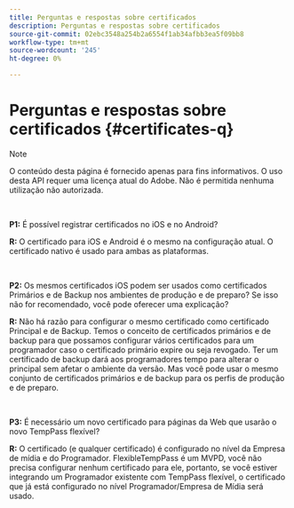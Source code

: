 ```yaml
---
title: Perguntas e respostas sobre certificados
description: Perguntas e respostas sobre certificados
source-git-commit: 02ebc3548a254b2a6554f1ab34afbb3ea5f09bb8
workflow-type: tm+mt
source-wordcount: '245'
ht-degree: 0%

---
```


# Perguntas e respostas sobre certificados {#certificates-q}

>[!NOTE]
>
>O conteúdo desta página é fornecido apenas para fins informativos. O uso desta API requer uma licença atual do Adobe. Não é permitida nenhuma utilização não autorizada.

</br>

**P1:** É possível registrar certificados no iOS e no Android?

**R:** O certificado para iOS e Android é o mesmo na configuração atual. O certificado nativo é usado para ambas as plataformas.

</br>

**P2:** Os mesmos certificados iOS podem ser usados como certificados Primários e de Backup nos ambientes de produção e de preparo? Se isso não for recomendado, você pode oferecer uma explicação?

**R:** Não há razão para configurar o mesmo certificado como certificado Principal e de Backup. Temos o conceito de certificados primários e de backup para que possamos configurar vários certificados para um programador caso o certificado primário expire ou seja revogado. Ter um certificado de backup dará aos programadores tempo para alterar o principal sem afetar o ambiente da versão. Mas você pode usar o mesmo conjunto de certificados primários e de backup para os perfis de produção e de preparo.

</br>

**P3:** É necessário um novo certificado para páginas da Web que usarão o novo TempPass flexível?

**R:** O certificado (e qualquer certificado) é configurado no nível da Empresa de mídia e do Programador. FlexibleTempPass é um MVPD, você não precisa configurar nenhum certificado para ele, portanto, se você estiver integrando um Programador existente com TempPass flexível, o certificado que já está configurado no nível Programador/Empresa de Mídia será usado.
